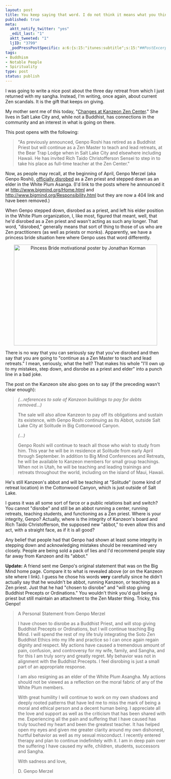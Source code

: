 ```yaml
--- 
layout: post
title: You keep saying that word. I do not think it means what you think it means.
published: true
meta: 
  aktt_notify_twitter: "yes"
  _edit_last: "1"
  aktt_tweeted: "1"
  ljID: "3799"
  _podPressPostSpecific: a:6:{s:15:"itunes:subtitle";s:15:"##PostExcerpt##";s:14:"itunes:summary";s:15:"##PostExcerpt##";s:15:"itunes:keywords";s:17:"##WordPressCats##";s:13:"itunes:author";s:10:"##Global##";s:15:"itunes:explicit";s:7:"Default";s:12:"itunes:block";s:7:"Default";}
tags: 
- Buddhism
- Notable People
- Spirituality
type: post
status: publish
---
```

I was going to write a nice post about the three day retreat from which I just returned with my sangha. Instead, I'm writing, once again, about current Zen scandals. It is the gift that keeps on giving.

My mother sent me of this today, "<a href="http://www.kanzeonzencenter.org/changes/">Changes at Kanzeon Zen Center</a>." She lives in Salt Lake City and, while not a Buddhist, has connections in the community and an interest in what is going on there. 

This post opens with the following:
<blockquote>"As previously announced, Genpo Roshi has retired as a Buddhist Priest but will continue as a Zen Master to teach and lead retreats, at the Bear Trap Lodge when in Salt Lake City and elsewhere including Hawaii. He has invited Rich Taido Christofferson Sensei to step in to take his place as full-time teacher at the Zen Center."</blockquote>
Now, as people may recall, at the beginning of April, Genpo Merzel (aka Genpo Roshi), <a href="http://sweepingzen.com/2011/02/07/dennis-genpo-merzel-disrobes-as-a-zen-priest/">officially disrobed</a> as a Zen priest and stepped down as an elder in the White Plum Asanga. (I'd link to the posts where he announced it at <a href="http://www.bigmind.org/Home.html">http://www.bigmind.org/Home.html</a> and <a href="http://www.bigmind.org/Responsibility.html">http://www.bigmind.org/Responsibility.html</a> but they are now a 404 link and have been removed.)

When Genpo stepped down, disrobed as a priest, and left his elder position in the White Plum organization, I, like most, figured that meant, well, that he'd disrobed as a Zen priest and wasn't acting as such any longer. That word, "disrobed," generally means that sort of thing to those of us who are Zen practitioners (as well as priests or monks). Apparently, we have a princess bride situation here where Genpo uses that word differently. 

<p style="text-align: center"><a href="http://www.flickr.com/photos/48600114097@N01/4814228288/" title="Pincess Bride motivational poster by Jonathan Korman"><img src="http://farm5.static.flickr.com/4081/4814228288_2824c49d8f.jpg" width="450" height="317" alt="Pincess Bride motivational poster by Jonathan Korman"></a></p>

There is no way that you can seriously say that you've disrobed and then say that you are going to "continue as a Zen Master to teach and lead retreats." I mean, seriously, what the hell? That makes his whole "I'll own up to my mistakes, step down, and disrobe as a priest and elder" into a punch line in a bad joke.

The post on the Kanzeon site also goes on to say (if the preceding wasn't clear enough):

<blockquote><em>(...references to sale of Kanzeon buildings to pay for debts removed...)</em>

The sale will also allow Kanzeon to pay off its obligations and sustain  its existence, with Genpo Roshi continuing as its Abbot, outside Salt Lake City at Solitude in Big Cottonwood Canyon.

<em>(...)</em>

Genpo Roshi will continue to teach all those who wish to study from him. This year he will be in residence at Solitude from early April through September.  In addition to Big Mind Conferences and Retreats, he will be available to Kanzeon members for small group teachings.  When not in Utah, he will be teaching and leading trainings and retreats throughout the world, including on the island of Maui, Hawaii.</blockquote>

He's still Kanzeon's abbot and will be teaching at "Solitude" (some kind of retreat location) in the Cottonwood Canyon, which is just outside of Salt Lake.

I guess it was all some sort of farce or a public relations bait and switch? You cannot "disrobe" and still be an abbot running a center, running retreats, teaching students, and functioning as a Zen priest. Where is your integrity, Genpo? Actually, where is the integrity of Kanzeon's board and Rich Taido Christofferson, the supposed new "abbot," to even allow this and act, with a straight face, as if it is all good?

Any belief that people had that Genpo had shown at least some integrity in stepping down and acknowledging mistakes should be reexamined very closely. People are being sold a pack of lies and I'd recommend people stay far away from Kanzeon and its "abbot."

<strong>Update:</strong> A friend sent me Genpo's original statement that was on the Big Mind home page. Compare it to what is revealed above (or on the Kanzeon site where I link). I guess he chose his words <strong>very</strong> carefully since he didn't actually say that he wouldn't be abbot, running Kanzeon, or teaching as a Zen priest. Just that he had "chosen to disrobe" and "will stop giving Buddhist Precepts or Ordinations." You wouldn't think you'd quit being a priest but still maintain an attachment to the Zen Master thing. Tricky, this Genpo!

<blockquote>A Personal Statement from Genpo Merzel

I have chosen to disrobe as a Buddhist Priest, and will stop giving Buddhist Precepts or Ordinations, but I will continue teaching Big Mind.  I will spend the rest of my life truly integrating the Soto Zen Buddhist Ethics into my life and practice so I can once again regain dignity and respect. My actions have caused a tremendous amount of pain, confusion, and controversy for my wife, family, and Sangha, and for this I am truly sorry and greatly regret.  My behavior was not in alignment with the Buddhist Precepts. I feel disrobing is just a small part of an appropriate response.

I am also resigning as an elder of the White Plum Asangha.  My actions should not be viewed as a reflection on the moral fabric of any of the White Plum members.

With great humility I will continue to work on my own shadows and deeply rooted patterns that have led me to miss the mark of being a moral and ethical person and a decent human being. I appreciate all the love and support as well as the criticism that has been shared with me.  Experiencing all the pain and suffering that I have caused has truly touched my heart and been the greatest teacher.  It has helped open my eyes and given me greater clarity around my own dishonest, hurtful behavior as well as my sexual misconduct. I recently entered therapy and plan to continue indefinitely with it.  I am in deep pain over the suffering I have caused my wife, children, students, successors and Sangha.

With sadness and love,

D. Genpo Merzel</blockquote>
